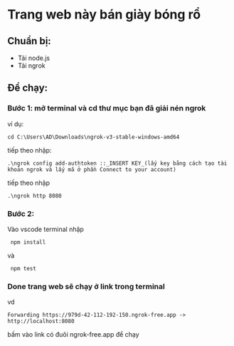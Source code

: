 # Trang web này bán giày bóng rổ

## Chuẩn bị:
* Tải node.js
* Tải ngrok
## Để chạy:
### Bước 1: mở terminal và cd thư mục bạn đã giải nén ngrok
ví dụ: 
```batch
cd C:\Users\AD\Downloads\ngrok-v3-stable-windows-amd64
```
tiếp theo nhập:
```batch
.\ngrok config add-authtoken ::_INSERT KEY_(lấy key bằng cách tạo tài khoản ngrok và lấy mã ở phần Connect to your account)
```
tiếp theo nhập
```batch
.\ngrok http 8080
```
### Bước 2:
Vào vscode terminal
nhập
```batch
 npm install
 ```
và
```batch
 npm test
 ```
### Done trang web sẽ chạy ở link trong terminal
vd
```
Forwarding https://979d-42-112-192-150.ngrok-free.app -> http://localhost:8080
```
bấm vào link có đuôi ngrok-free.app để chạy
